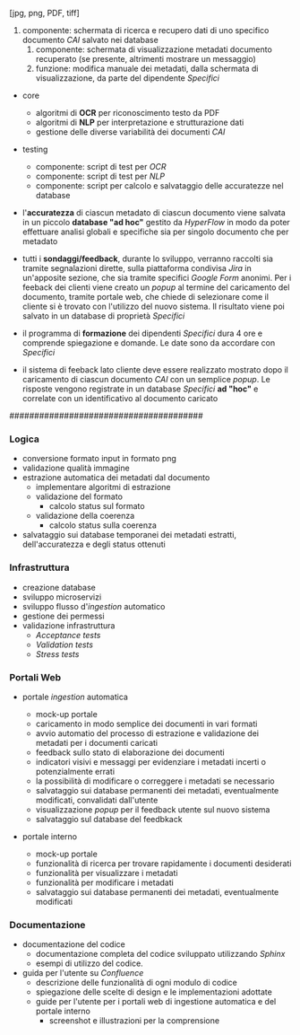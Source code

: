 [jpg, png, PDF, tiff]



1. componente: schermata di ricerca e recupero dati di uno specifico documento _CAI_ salvato nei database
   1. componente: schermata di visualizzazione metadati documento recuperato (se presente, altrimenti mostrare un messaggio)
   2. funzione: modifica manuale dei metadati, dalla schermata di visualizzazione, da parte del dipendente _Specifici_

- core
   - algoritmi di **OCR** per riconoscimento testo da PDF
   - algoritmi di **NLP** per interpretazione e strutturazione dati
   - gestione delle diverse variabilità dei documenti _CAI_

- testing
   - componente: script di test per _OCR_
   - componente: script di test per _NLP_
   - componente: script per calcolo e salvataggio delle accuratezze nel database




- l'**accuratezza** di ciascun metadato di ciascun documento viene salvata in un piccolo **database "ad hoc"** gestito da _HyperFlow_ in modo da poter effettuare analisi globali e specifiche sia per singolo documento che per metadato


- tutti i **sondaggi/feedback**, durante lo sviluppo, verranno raccolti sia tramite segnalazioni dirette, sulla piattaforma condivisa _Jira_ in un'apposite sezione, che sia tramite specifici _Google Form_ anonimi. Per i feeback dei clienti viene creato un _popup_ al termine del caricamento del documento, tramite portale web, che chiede di selezionare come il cliente si è trovato con l'utilizzo del nuovo sistema. Il risultato viene poi salvato in un database di proprietà _Specifici_
- il programma di **formazione** dei dipendenti _Specifici_ dura 4 ore e comprende spiegazione e domande. Le date sono da accordare con _Specifici_ 
- il sistema di feeback lato cliente deve essere realizzato mostrato dopo il caricamento di ciascun documento _CAI_ con un semplice _popup_. Le risposte vengono registrate in un database _Specifici_ **ad "hoc"** e correlate con un identificativo al documento caricato

#######################################

### Logica
- conversione formato input in formato png
- validazione qualità immagine
- estrazione automatica dei metadati dal documento
   - implementare algoritmi di estrazione
   - validazione del formato
      - calcolo status sul formato
   - validazione della coerenza
      - calcolo status sulla coerenza
- salvataggio sui database temporanei dei metadati estratti, dell'accuratezza e degli status ottenuti

### Infrastruttura
- creazione database
- sviluppo microservizi
- sviluppo flusso d'_ingestion_ automatico
- gestione dei permessi
- validazione infrastruttura
   - _Acceptance tests_
   - _Validation tests_
   - _Stress tests_

### Portali Web

- portale _ingestion_ automatica
   - mock-up portale
   - caricamento in modo semplice dei documenti in vari formati
   - avvio automatio del processo di estrazione e validazione dei metadati per i documenti caricati
   - feedback sullo stato di elaborazione dei documenti
   - indicatori visivi e messaggi per evidenziare i metadati incerti o potenzialmente errati 
   - la possibilità di modificare o correggere i metadati se necessario
   - salvataggio sui database permanenti dei metadati, eventualmente modificati, convalidati dall'utente
   - visualizzazione _popup_ per il feedback utente sul nuovo sistema 
   - salvataggio sul database del feedbkack 
   
- portale interno
   - mock-up portale
   - funzionalità di ricerca per trovare rapidamente i documenti desiderati
   - funzionalità per visualizzare i metadati
   - funzionalità per modificare i metadati
   - salvataggio sui database permanenti dei metadati, eventualmente modificati


### Documentazione
- documentazione del codice
   - documentazione completa del codice sviluppato utilizzando _Sphinx_
   - esempi di utilizzo del codice.
- guida per l'utente su _Confluence_
   - descrizione delle funzionalità di ogni modulo di codice
   - spiegazione delle scelte di design e le implementazioni adottate
   - guide per l'utente per i portali web di ingestione automatica e del portale interno
      - screenshot e illustrazioni per la comprensione



